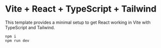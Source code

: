 # Vite + React + TypeScript + Tailwind

This template provides a minimal setup to get React working in Vite with TypeScript and Tailwind.

```
npm i
npm run dev
```
